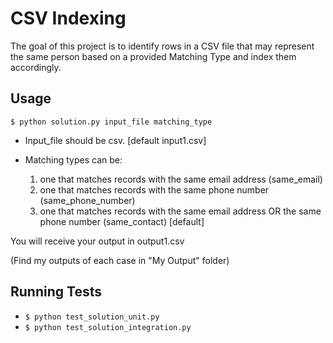 # CSV Indexing

The goal of this project is to identify rows in a CSV file that may represent the same person based on a provided Matching Type and index them accordingly.

## Usage

```
$ python solution.py input_file matching_type
```
* Input_file should be csv. [default input1.csv]

* Matching types can be:
   1. one that matches records with the same email address (same_email)
   2. one that matches records with the same phone number (same_phone_number)
   3. one that matches records with the same email address OR the same phone number (same_contact) [default]

You will receive your output in output1.csv

(Find my outputs of each case in "My Output" folder)

## Running Tests

* ```$ python test_solution_unit.py```
* ```$ python test_solution_integration.py```

